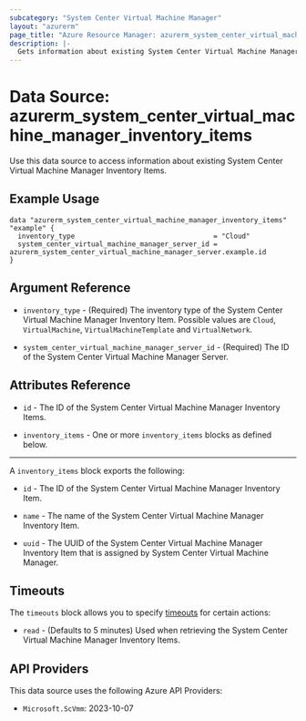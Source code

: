 ```yaml
---
subcategory: "System Center Virtual Machine Manager"
layout: "azurerm"
page_title: "Azure Resource Manager: azurerm_system_center_virtual_machine_manager_inventory_items"
description: |-
  Gets information about existing System Center Virtual Machine Manager Inventory Items.
---
```


# Data Source: azurerm_system_center_virtual_machine_manager_inventory_items

Use this data source to access information about existing System Center Virtual Machine Manager Inventory Items.

## Example Usage

```hcl
data "azurerm_system_center_virtual_machine_manager_inventory_items" "example" {
  inventory_type                                  = "Cloud"
  system_center_virtual_machine_manager_server_id = azurerm_system_center_virtual_machine_manager_server.example.id
}
```

## Argument Reference

* `inventory_type` - (Required) The inventory type of the System Center Virtual Machine Manager Inventory Item. Possible values are `Cloud`, `VirtualMachine`, `VirtualMachineTemplate` and `VirtualNetwork`.

* `system_center_virtual_machine_manager_server_id` - (Required) The ID of the System Center Virtual Machine Manager Server.

## Attributes Reference

* `id` - The ID of the System Center Virtual Machine Manager Inventory Items.

* `inventory_items` - One or more `inventory_items` blocks as defined below.

---

A `inventory_items` block exports the following:

* `id` - The ID of the System Center Virtual Machine Manager Inventory Item.

* `name` - The name of the System Center Virtual Machine Manager Inventory Item.

* `uuid` - The UUID of the System Center Virtual Machine Manager Inventory Item that is assigned by System Center Virtual Machine Manager.

## Timeouts

The `timeouts` block allows you to specify [timeouts](https://www.terraform.io/language/resources/syntax#operation-timeouts) for certain actions:

* `read` - (Defaults to 5 minutes) Used when retrieving the System Center Virtual Machine Manager Inventory Items.

## API Providers
<!-- This section is generated, changes will be overwritten -->
This data source uses the following Azure API Providers:

* `Microsoft.ScVmm`: 2023-10-07
